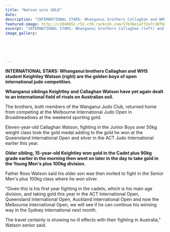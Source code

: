 ```yaml
---
title: "Watson wins GOLD"
date: 
description: "INTERNATIONAL STARS: Whanganui brothers Callaghan and WHS student Keightley Watson (right) are the golden boys of open international judo competition, Wanganui Chronicle article on 16/8/16..."
featured-image: http://c1940652.r52.cf0.rackcdn.com/57b38e1aff2a7c38fb00142c/Keightley-gold-at-Int-Judo-Comp-Chron-16-Aug-2016.jpg
excerpt: "INTERNATIONAL STARS: Whanganui brothers Callaghan (left) and WHS student Keightley Watson are the golden boys of open international judo competition."
image_gallery:
    
    
    
    
    
---
```


<p><strong>INTERNATIONAL STARS: Whanganui brothers Callaghan and WHS student Keightley Watson (right) are the golden boys of open international judo competition.</strong></p>
<p><strong>Whanganui siblings Keightley and Callaghan Watson have yet again dealt to an international field of rivals on Australian soil.</strong></p>
<p>The brothers, both members of the Wanganui Judo Club, returned home from competing at the Melbourne International Judo Open in Broadmeadows at the weekend sporting gold.</p>
<p>Eleven-year-old Callaghan Watson, fighting in the Junior Boys over 50kg weight class took the gold medal adding to the gold he won at the Queensland International Open and silver in the ACT Judo International earlier this year.</p>
<p><strong>Older sibling, 15-year-old Keightley won gold in the Cadet plus 90kg grade earlier in the morning then went on later in the day to take gold in the Young Men's plus 100kg division.</strong></p>
<p>Father Ross Watson said his older son was then invited to fight in the Senior Men's plus 100kg class where he won silver.</p>
<p>"Given this is his first year fighting in the cadets, which is his main age division, and taking gold this year in the ACT International Open, Queensland International Open, Auckland International Open and now the Melbourne International Open, we will see if he can continue his winning way in the Sydney International next month.</p>
<p>The travel certainly is showing no ill effects with their fighting in Australia," Watson senior said.</p>

